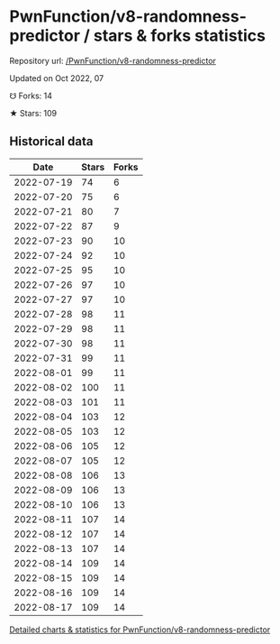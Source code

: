 # PwnFunction/v8-randomness-predictor / stars & forks statistics

Repository url: [/PwnFunction/v8-randomness-predictor](https://github.com/PwnFunction/v8-randomness-predictor)

Updated on Oct 2022, 07

☋ Forks: 14

★ Stars: 109

## Historical data
| Date | Stars | Forks |
|------|-------|-------|
| 2022-07-19 | 74 | 6 | 
| 2022-07-20 | 75 | 6 | 
| 2022-07-21 | 80 | 7 | 
| 2022-07-22 | 87 | 9 | 
| 2022-07-23 | 90 | 10 | 
| 2022-07-24 | 92 | 10 | 
| 2022-07-25 | 95 | 10 | 
| 2022-07-26 | 97 | 10 | 
| 2022-07-27 | 97 | 10 | 
| 2022-07-28 | 98 | 11 | 
| 2022-07-29 | 98 | 11 | 
| 2022-07-30 | 98 | 11 | 
| 2022-07-31 | 99 | 11 | 
| 2022-08-01 | 99 | 11 | 
| 2022-08-02 | 100 | 11 | 
| 2022-08-03 | 101 | 11 | 
| 2022-08-04 | 103 | 12 | 
| 2022-08-05 | 103 | 12 | 
| 2022-08-06 | 105 | 12 | 
| 2022-08-07 | 105 | 12 | 
| 2022-08-08 | 106 | 13 | 
| 2022-08-09 | 106 | 13 | 
| 2022-08-10 | 106 | 13 | 
| 2022-08-11 | 107 | 14 | 
| 2022-08-12 | 107 | 14 | 
| 2022-08-13 | 107 | 14 | 
| 2022-08-14 | 109 | 14 | 
| 2022-08-15 | 109 | 14 | 
| 2022-08-16 | 109 | 14 | 
| 2022-08-17 | 109 | 14 | 


[Detailed charts & statistics for PwnFunction/v8-randomness-predictor](https://reviewgithub.com/rep/PwnFunction/v8-randomness-predictor)
